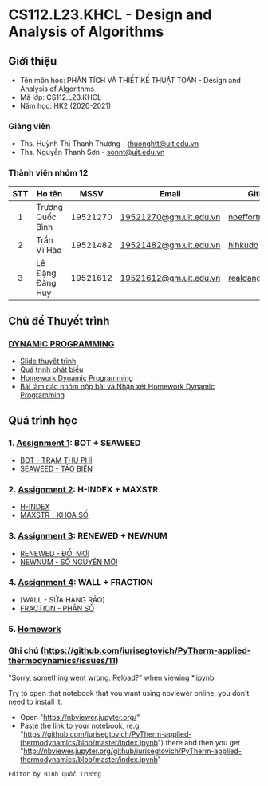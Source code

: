 # CS112.L23.KHCL - Design and Analysis of Algorithms

## Giới thiệu
* Tên môn học: PHÂN TÍCH VÀ THIẾT KẾ THUẬT TOÁN - Design and Analysis of Algorithms
* Mã lớp: CS112.L23.KHCL
* Năm học: HK2 (2020-2021)

### Giảng viên
* Ths. Huỳnh Thị Thanh Thương - thuonghtt@uit.edu.vn
* Ths. Nguyễn Thanh Sơn - sonnt@uit.edu.vn

### Thành viên nhóm 12

| STT | Họ tên | MSSV | Email | Github |
| :---: | --- | --- | --- | --- | 
| 1 | Trương Quốc Bình | 19521270 | 19521270@gm.uit.edu.vn | [noeffortnomoney](https://github.com/noeffortnomoney) |
| 2 | Trần Vĩ Hào | 19521482 | 19521482@gm.uit.edu.vn | [hlhkudo](https://github.com/hlhkudo) |
| 3 | Lê Đặng Đăng Huy | 19521612 | 19521612@gm.uit.edu.vn | [realdanghuy](https://github.com/realdanghuy) |

## Chủ đề Thuyết trình
  ### [DYNAMIC PROGRAMMING](https://github.com/noeffortnomoney/CS112.L23.KHCL-Team12/tree/main/Project)
  
  * [Slide thuyết trình](https://github.com/noeffortnomoney/CS112.L23.KHCL-Team12/blob/main/Project/Dynamic%20Programming%20(DP).pdf)
  * [Quá trình phát biểu](https://github.com/noeffortnomoney/CS112.L23.KHCL-Team12/blob/main/Project/Qu%C3%A1%20tr%C3%ACnh%20ph%C3%A1t%20bi%E1%BB%83u%20-%20Thuy%E1%BA%BFt%20tr%C3%ACnh%20DYNAMIC%20PROGRAMMING.pdf)
  * [Homework Dynamic Programming](https://github.com/noeffortnomoney/CS112.L23.KHCL-Team12/tree/main/Project/Homework)
  * [Bài làm các nhóm nộp bài và Nhận xét Homework Dynamic Programming](https://github.com/noeffortnomoney/CS112.L23.KHCL-Team12/tree/main/Project/Homework/B%C3%A0i%20n%E1%BB%99p%20c%E1%BB%A7a%20c%C3%A1c%20nh%C3%B3m%20kh%C3%A1c)

## Quá trình học
### 1. [Assignment 1](https://github.com/noeffortnomoney/CS112.L23.KHCL-Team12/tree/main/Assignment%201): BOT + SEAWEED
   * [BOT - TRẠM THU PHÍ](https://github.com/noeffortnomoney/CS112.L23.KHCL-Team12/blob/main/Assignment%201/BOT.ipynb)
   * [SEAWEED - TẢO BIỂN](https://github.com/noeffortnomoney/CS112.L23.KHCL-Team12/blob/main/Assignment%201/Taobien.ipynb)
### 2. [Assignment 2](https://github.com/noeffortnomoney/CS112.L23.KHCL-Team12/tree/main/Assignment%202): H-INDEX + MAXSTR
   * [H-INDEX](https://github.com/noeffortnomoney/CS112.L23.KHCL-Team12/blob/main/Assignment%202/H-Index.ipynb)
   * [MAXSTR - KHÓA SỐ](https://github.com/noeffortnomoney/CS112.L23.KHCL-Team12/blob/main/Assignment%202/Khoaso.ipynb)
### 3. [Assignment 3](https://github.com/noeffortnomoney/CS112.L23.KHCL-Team12/tree/main/Assignment%203): RENEWED + NEWNUM
   * [RENEWED - ĐỔI MỚI](https://github.com/noeffortnomoney/CS112.L23.KHCL-Team12/blob/main/Assignment%203/DOIMOI.ipynb)
   * [NEWNUM - SỐ NGUYÊN MỚI](https://github.com/noeffortnomoney/CS112.L23.KHCL-Team12/blob/main/Assignment%203/SONGUYENMOI.ipynb)
### 4. [Assignment 4](https://github.com/noeffortnomoney/CS112.L23.KHCL-Team12/tree/main/Assignment%204): WALL + FRACTION
   * [WALL - SỬA HÀNG RẢO]
   * [FRACTION - PHÂN SỐ](https://github.com/noeffortnomoney/CS112.L23.KHCL-Team12/blob/main/Assignment%204/PhanSo.ipynb)
### 5. [Homework](https://github.com/noeffortnomoney/CS112.L23.KHCL-Team12/tree/main/Ph%E1%BA%A7n%20l%C3%A0m%20BTVN%20c%E1%BB%A7a%20nh%C3%B3m%2012)


### Ghi chú (https://github.com/iurisegtovich/PyTherm-applied-thermodynamics/issues/11)
"Sorry, something went wrong. Reload?" when viewing *.ipynb

Try to open that notebook that you want using nbviewer online, you don't need to install it.

* Open "https://nbviewer.jupyter.org/"
* Paste the link to your notebook, (e.g. "https://github.com/iurisegtovich/PyTherm-applied-thermodynamics/blob/master/index.ipynb") there and then you get "http://nbviewer.jupyter.org/github/iurisegtovich/PyTherm-applied-thermodynamics/blob/master/index.ipynb"

`Editor by Bình Quốc Trương`

